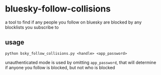 # bluesky-follow-collisions

a tool to find if any people you follow on bluesky are blocked by any blocklists you subscribe to

## usage
``python bsky_follow_collisions.py <handle> <app_password>``

unauthenticated mode is used by omitting ``app_password``, that will determine if anyone you follow is blocked, but not who is blocked
